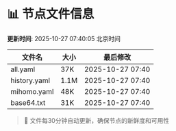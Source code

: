 # 📊 节点文件信息

**更新时间**: 2025-10-27 07:40:05 北京时间

| 文件名 | 大小 | 最后修改 |
|--------|------|----------|
| all.yaml | 37K | 2025-10-27 07:40 |
| history.yaml | 1.1M | 2025-10-27 07:40 |
| mihomo.yaml | 48K | 2025-10-27 07:40 |
| base64.txt | 31K | 2025-10-27 07:40 |

> 🔄 文件每30分钟自动更新，确保节点的新鲜度和可用性
